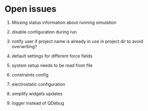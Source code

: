 # Open issues

1. Missing status information about running simulation
1. disable configuration during run

1. notify user if project name is already in use in project dir to avoid overwriting?

1. default settings for different force fields
1. system setup needs to be read from file
1. constraints config
1. electrostatic configuration

1. simplify widgets updates
1. logger instead of QDebug
